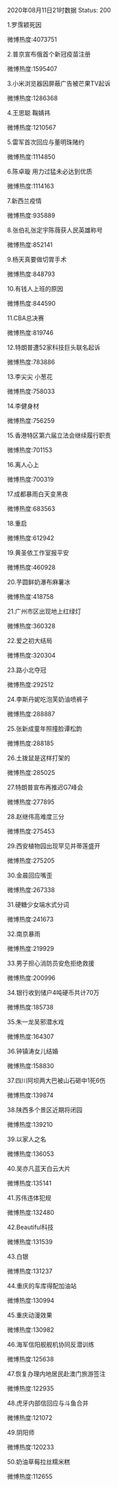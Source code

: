 2020年08月11日21时数据
Status: 200

1.罗霈颖死因

微博热度:4073751

2.普京宣布俄首个新冠疫苗注册

微博热度:1595407

3.小米浏览器因屏蔽广告被芒果TV起诉

微博热度:1286368

4.王思聪 鞠婧祎

微博热度:1210567

5.雷军首次回应与董明珠赌约

微博热度:1114850

6.陈卓璇 用力过猛未必达到优质

微博热度:1114163

7.新西兰疫情

微博热度:935889

8.张伯礼张定宇陈薇获人民英雄称号

微博热度:852141

9.杨天真要做切胃手术

微博热度:848793

10.有钱人上班的原因

微博热度:844590

11.CBA总决赛

微博热度:819746

12.特朗普遭52家科技巨头联名起诉

微博热度:783886

13.李尖尖 小葱花

微博热度:758033

14.李健身材

微博热度:756259

15.香港特区第六届立法会继续履行职责

微博热度:701153

16.离人心上

微博热度:700319

17.成都暴雨白天变黑夜

微博热度:683563

18.重启

微博热度:612942

19.黄圣依工作室报平安

微博热度:460928

20.芋圆鲜奶瀑布麻薯冰

微博热度:418758

21.广州市区出现地上红绿灯

微博热度:360328

22.爱之初大结局

微博热度:320304

23.路小北夺冠

微博热度:292512

24.李斯丹妮吃泡芙奶油喷裤子

微博热度:288887

25.张新成童年照撞脸谭松韵

微博热度:288185

26.土拨鼠是这样打架的

微博热度:285025

27.特朗普宣布再推迟G7峰会

微博热度:277895

28.赵继伟高难度三分

微博热度:275453

29.西安植物园出现罕见并蒂莲盛开

微博热度:275205

30.金晨回应嘴歪

微博热度:267338

31.硬糖少女端水式分词

微博热度:241673

32.南京暴雨

微博热度:219929

33.男子担心消防员安危拒绝救援

微博热度:200996

34.银行收到储户4吨硬币共计70万

微博热度:185738

35.朱一龙吴邪潜水戏

微博热度:164307

36.钟镇涛女儿结婚

微博热度:158830

37.四川阿坝两大巴被山石砸中1死6伤

微博热度:139874

38.陕西多个景区近期将闭园

微博热度:139210

39.以家人之名

微博热度:136053

40.吴亦凡蓝天白云大片

微博热度:135141

41.苏伟违体犯规

微博热度:132480

42.Beautiful科技

微博热度:131539

43.白银

微博热度:131237

44.重庆的车库得配加油站

微博热度:130994

45.重庆动漫效果

微博热度:130982

46.海军信阳舰舰机协同反潜训练

微博热度:125638

47.恢复办理内地居民赴澳门旅游签注

微博热度:122935

48.虎牙内部信回应与斗鱼合并

微博热度:121072

49.阴阳师

微博热度:120233

50.奶油草莓拉丝糯米糕

微博热度:112655

